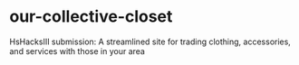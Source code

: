 # our-collective-closet
HsHacksIII submission: A streamlined site for trading clothing, accessories, and services with those in your area 
